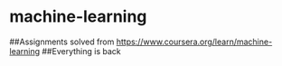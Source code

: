 # machine-learning
##Assignments solved from https://www.coursera.org/learn/machine-learning
##Everything is back